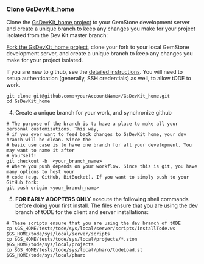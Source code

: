 
### Clone GsDevKit_home
Clone the [GsDevKit_home project][2] to your GemStone development server and create a unique branch to keep any changes you make for your project isolated from the Dev Kit master branch:

[Fork the GsDevKit_home project][3], clone your fork to your local GemStone development server, and create a unique branch to keep any changes you make for your project isolated.

If you are new to github, see the [detailed instructions][37]. You will need to setup authentication (generally, SSH credentials) as well, to allow tODE to work.

```Shell
git clone git@github.com:<yourAccountName>/GsDevKit_home.git
cd GsDevKit_home
```

  4. Create a unique branch for your work, and synchronize github

  ```Shell
# The purpose of the branch is to have a place to make all your personal customizations. This way,
# if you ever want to feed back changes to GsDevKit_home, your dev branch will be clean. Since the
# basic use case is to have one branch for all your development. You may want to name it after
# yourself!
git checkout -b  <your_branch_name>
# Where you push depends on your workflow. Since this is git, you have many options to host your
# code (e.g. GitHub, BitBucket). If you want to simply push to your GitHub fork:
git push origin <your_branch_name>
  ```  

  5. **FOR EARLY ADOPTERS ONLY** execute the following shell commands before doing your first install. The files ensure that you are using the dev branch of tODE for the client and server installations:

  ```Shell
# These scripts ensure that you are using the dev branch of tODE
cp $GS_HOME/tests/tode/sys/local/server/scripts/installTode.ws $GS_HOME/tode/sys/local/server/scripts
cp $GS_HOME/tests/tode/sys/local/projects/*.ston $GS_HOME/tode/sys/local/projects
cp $GS_HOME/tests/tode/sys/local/pharo/todeLoad.st $GS_HOME/tode/sys/local/pharo
  ```


[1]: https://help.github.com/articles/fork-a-repo
[2]: https://github.com/GsDevKit/GsDevKit_home
[3]: https://github.com/GsDevKit/GsDevKit_home/fork
[4]: https://help.github.com/articles/fork-a-repo#step-2-clone-your-fork
[37]: docs/installationGitHubDetails.md
